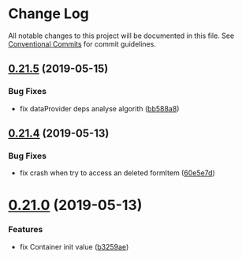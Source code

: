 # Change Log

All notable changes to this project will be documented in this file.
See [Conventional Commits](https://conventionalcommits.org) for commit guidelines.

## [0.21.5](https://github.com/andycall/RCRE/compare/v0.21.4...v0.21.5) (2019-05-15)


### Bug Fixes

* fix dataProvider deps analyse algorith ([bb588a8](https://github.com/andycall/RCRE/commit/bb588a8))





## [0.21.4](https://github.com/andycall/RCRE/compare/v0.21.3...v0.21.4) (2019-05-13)


### Bug Fixes

* fix crash when try to access an deleted formItem ([60e5e7d](https://github.com/andycall/RCRE/commit/60e5e7d))





# [0.21.0](https://github.com/andycall/RCRE/compare/v0.20.14...v0.21.0) (2019-05-13)


### Features

* fix Container init value ([b3259ae](https://github.com/andycall/RCRE/commit/b3259ae))

